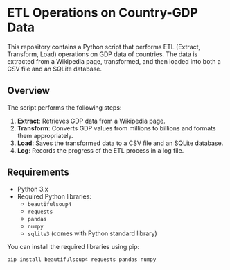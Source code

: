 # ETL Operations on Country-GDP Data

This repository contains a Python script that performs ETL (Extract, Transform, Load) operations on GDP data of countries. The data is extracted from a Wikipedia page, transformed, and then loaded into both a CSV file and an SQLite database.

## Overview

The script performs the following steps:
1. **Extract**: Retrieves GDP data from a Wikipedia page.
2. **Transform**: Converts GDP values from millions to billions and formats them appropriately.
3. **Load**: Saves the transformed data to a CSV file and an SQLite database.
4. **Log**: Records the progress of the ETL process in a log file.

## Requirements

- Python 3.x
- Required Python libraries:
  - `beautifulsoup4`
  - `requests`
  - `pandas`
  - `numpy`
  - `sqlite3` (comes with Python standard library)

You can install the required libraries using pip:

```bash
pip install beautifulsoup4 requests pandas numpy